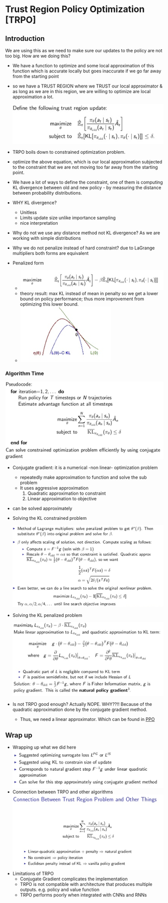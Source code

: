 # Trust Region Policy Optimization [TRPO]

## Introduction

We are using this as we need to make sure our updates to the policy are not too big. How are we doing this?

- We have a function to optimize and some local approximation of this function which is accurate locally but goes inaccurate if we go far away from the starting point
- so we have a TRUST REGION where we TRUST our local approximator & as long as we are in this region, we are willing to optimize are local approximation a lot.

  ![TRPO](image/trpo.png)

- TRPO boils down to constrained optimization problem.
- optimize the above equation, which is our local approximation subjected to the constraint that we are not moving too far away from the starting point.
- We have a lot of ways to define the constraint, one of them is computing KL divergence between old and new policy - by measuring the distance between probability distributions.
- WHY KL divergence?
  - Unitless
  - Limits update size unlike importance sampling
  - nice interpretation
- Why do not we use any distance method not KL divergence? As we are working with simple distributions
- Why we do not penalize instead of hard constraint? due to LaGrange multipliers both forms are equivalent
- Penalized form
  - ![TRPO penalized form](image/trpo-penalized-form.png)
  - theory result: max KL instead of mean in penalty so we get a lower bound on policy performance; thus more improvement from optimizing this lower bound.
  - ![Lower bound visualization part](image/lower-bound-kl.png)

### Algorithm Time

![TRPO algorithm](image/trpo-algorithm.png)

- Conjugate gradient: it is a numerical -non linear- optimization problem
  - repeatedly make approximation to function and solve the sub problem
  - It uses aggressive approximation
    1. Quadratic approximation to constraint
    2. Linear approximation to objective
- can be solved approximately
- Solving the KL constrained problem

  ![Solve the KL constrained problem](image/solve-kl-constrained-problem.png)

- Solving the KL penalized problem

  ![Solve KL penalized problem](image/solve-kl-penalized-prolem.png)

- Is not TRPO good enough? Actually NOPE. WHY??!! Because of the quadratic approximation done by the conjugate gradient method.
  - Thus, we need a linear approximator. Which can be found in [PPO](proximal-policy-gradient.md)

## Wrap up

- Wrapping up what we did here
  ![Wrap up time](image/trpo-wrap-up.png)
- Connection between TRPO and other algorithms
  ![Connection between TRPO and other algorithms](image/connection-trpo-and-others.png)
- Limitations of TRPO
  - Conjugate Gradient complicates the implementation
  - TRPO is not compatible with architecture that produces multiple outputs. e.g. policy and value function
  - TRPO performs poorly when integrated with CNNs and RNNs
